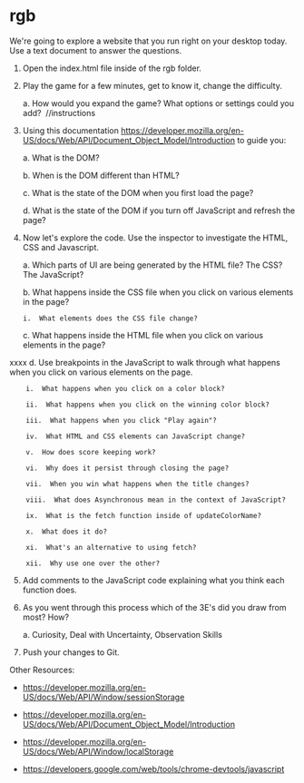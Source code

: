 # rgb
We&#39;re going to explore a website that you run right on your desktop today. Use a text document to answer the questions.

1.  Open the index.html file inside of the rgb folder. 

2.  Play the game for a few minutes, get to know it, change the difficulty. 

    a.  How would you expand the game? What options or settings could you add? 
    //instructions

3.  Using this documentation https://developer.mozilla.org/en-US/docs/Web/API/Document_Object_Model/Introduction to guide you: 

    a.  What is the DOM?
    
    b.  When is the DOM different than HTML?
    
    c.  What is the state of the DOM when you first load the page?
    
    d.  What is the state of the DOM if you turn off JavaScript and refresh the page? 
    
4.  Now let's explore the code. Use the inspector to investigate the HTML, CSS and Javascript. 

    a.  Which parts of UI are being generated by the HTML file? The CSS? The JavaScript? 
    
    b.  What happens inside the CSS file when you click on various elements in the page? 

        i.  What elements does the CSS file change? 
        
    c.  What happens inside the HTML file when you click on various elements in the page? 
        
 xxxx   d.  Use breakpoints in the JavaScript to walk through what happens when you click on various elements on the page. 

        i.  What happens when you click on a color block?

        ii.  What happens when you click on the winning color block? 
       
        iii.  What happens when you click "Play again"? 
        
        iv.  What HTML and CSS elements can JavaScript change? 
       
        v.  How does score keeping work? 

        vi.  Why does it persist through closing the page? 

        vii.  When you win what happens when the title changes? 

        viii.  What does Asynchronous mean in the context of JavaScript? 

        ix.  What is the fetch function inside of updateColorName? 

        x.  What does it do? 

        xi.  What's an alternative to using fetch? 

        xii.  Why use one over the other? 

5.  Add comments to the JavaScript code explaining what you think each function does. 

6.  As you went through this process which of the 3E's did you draw from most? How?

    a.  Curiosity, Deal with Uncertainty, Observation Skills

7.  Push your changes to Git.

Other Resources: 

- https://developer.mozilla.org/en-US/docs/Web/API/Window/sessionStorage

- https://developer.mozilla.org/en-US/docs/Web/API/Document_Object_Model/Introduction

- https://developer.mozilla.org/en-US/docs/Web/API/Window/localStorage

- https://developers.google.com/web/tools/chrome-devtools/javascript
